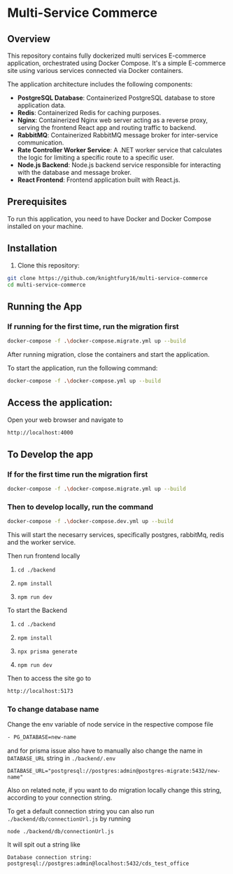 # Multi-Service Commerce

<!-- ![System Diagram](./resource/sd.png) -->

## Overview

This repository contains fully dockerized multi services E-commerce application, orchestrated using Docker Compose. It's a simple E-commerce site using various services connected via Docker containers.

The application architecture includes the following components:

- **PostgreSQL Database**: Containerized PostgreSQL database to store application data.
- **Redis**: Containerized Redis for caching purposes.
- **Nginx**: Containerized Nginx web server acting as a reverse proxy, serving the frontend React app and routing traffic to backend.
- **RabbitMQ**: Containerized RabbitMQ message broker for inter-service communication.
- **Rate Controller Worker Service**: A .NET worker service that calculates the logic for limiting a specific route to a specific user.
- **Node.js Backend**: Node.js backend service responsible for interacting with the database and message broker.
- **React Frontend**: Frontend application built with React.js.

## Prerequisites

To run this application, you need to have Docker and Docker Compose installed on your machine.

## Installation

1. Clone this repository:

```bash
git clone https://github.com/knightfury16/multi-service-commerce
cd multi-service-commerce
```
## Running the App

### If running for the first time, run the migration first
```bash
docker-compose -f .\docker-compose.migrate.yml up --build
```
After running migration, close the containers and start the application.

To start the application, run the following command:

```bash
docker-compose -f .\docker-compose.yml up --build
```

## Access the application:
Open your web browser and navigate to 
```bash
http://localhost:4000
``` 

## To Develop the app
### If for the first time run the migration first
```bash
docker-compose -f .\docker-compose.migrate.yml up --build
```
### Then to develop locally, run the command

```bash
docker-compose -f .\docker-compose.dev.yml up --build
```

This will start the necesarry services, specifically postgres, rabbitMq, redis
and the worker service.

Then run frontend locally

1. `cd ./backend`

2. `npm install`

3. `npm run dev`


To start the Backend

1. `cd ./backend`

2. `npm install`

3. `npx prisma generate`

4. `npm run dev`

Then to access the site go to
```bash
http://localhost:5173
``` 

### To change database name

Change the env variable of node service in the respective compose file

```bash
- PG_DATABASE=new-name
```

and for prisma issue also have to manually also change the name in 
`DATABASE_URL` string in `./backend/.env`


```
DATABASE_URL="postgresql://postgres:admin@postgres-migrate:5432/new-name"
```

Also on related note, if you want to do migration locally change this string,
according to your connection string.

To get a default connection string you can also run `./backend/db/connectionUrl.js` by running 

`node ./backend/db/connectionUrl.js`

It will spit out a string like

```
Database connection string:  postgresql://postgres:admin@localhost:5432/cds_test_office
```


 